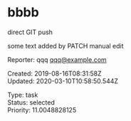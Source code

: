 # bbbb

direct GIT push

some text added by PATCH
manual edit

Reporter: qqq <qqq@example.com>  

Created: 2019-08-16T08:31:58Z  
Updated: 2020-03-10T10:58:50.544Z

Type: task  
Status: selected  
Priority: 11.0048828125
